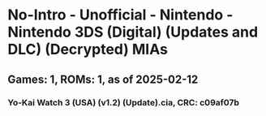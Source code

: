 # No-Intro - Unofficial - Nintendo - Nintendo 3DS (Digital) (Updates and DLC) (Decrypted) MIAs
## Games: 1, ROMs: 1, as of 2025-02-12

### Yo-Kai Watch 3 (USA) (v1.2) (Update).cia, CRC: c09af07b
